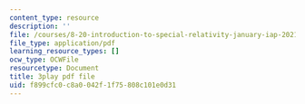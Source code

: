 ```yaml
---
content_type: resource
description: ''
file: /courses/8-20-introduction-to-special-relativity-january-iap-2021/f899cfc0c8a0042f1f75808c101e0d31_OCQGydLI5LY.pdf
file_type: application/pdf
learning_resource_types: []
ocw_type: OCWFile
resourcetype: Document
title: 3play pdf file
uid: f899cfc0-c8a0-042f-1f75-808c101e0d31
---
```

